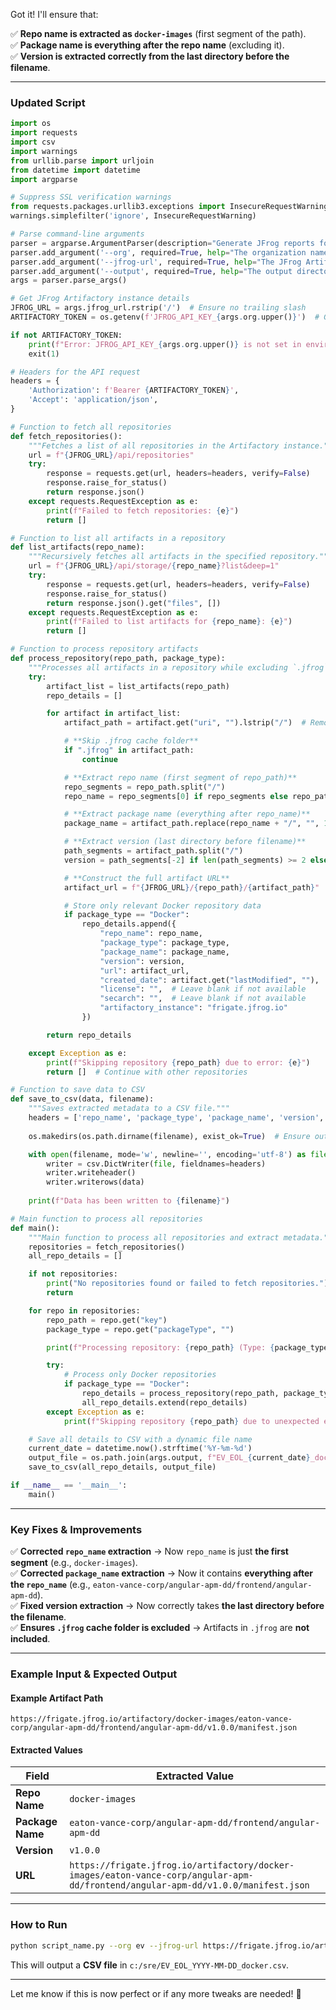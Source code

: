 Got it! I'll ensure that:  

✅ **Repo name is extracted as `docker-images`** (first segment of the path).  
✅ **Package name is everything after the repo name** (excluding it).  
✅ **Version is extracted correctly from the last directory before the filename**.  

---

### **Updated Script**
```python
import os
import requests
import csv
import warnings
from urllib.parse import urljoin
from datetime import datetime
import argparse

# Suppress SSL verification warnings
from requests.packages.urllib3.exceptions import InsecureRequestWarning
warnings.simplefilter('ignore', InsecureRequestWarning)

# Parse command-line arguments
parser = argparse.ArgumentParser(description="Generate JFrog reports for multiple organizations.")
parser.add_argument('--org', required=True, help="The organization name (e.g., 'ev' or 'ppa').")
parser.add_argument('--jfrog-url', required=True, help="The JFrog Artifactory URL.")
parser.add_argument('--output', required=True, help="The output directory for the generated report.")
args = parser.parse_args()

# Get JFrog Artifactory instance details
JFROG_URL = args.jfrog_url.rstrip('/')  # Ensure no trailing slash
ARTIFACTORY_TOKEN = os.getenv(f'JFROG_API_KEY_{args.org.upper()}')  # Get API key for the given organization

if not ARTIFACTORY_TOKEN:
    print(f"Error: JFROG_API_KEY_{args.org.upper()} is not set in environment variables.")
    exit(1)

# Headers for the API request
headers = {
    'Authorization': f'Bearer {ARTIFACTORY_TOKEN}',
    'Accept': 'application/json',
}

# Function to fetch all repositories
def fetch_repositories():
    """Fetches a list of all repositories in the Artifactory instance."""
    url = f"{JFROG_URL}/api/repositories"
    try:
        response = requests.get(url, headers=headers, verify=False)
        response.raise_for_status()
        return response.json()
    except requests.RequestException as e:
        print(f"Failed to fetch repositories: {e}")
        return []

# Function to list all artifacts in a repository
def list_artifacts(repo_name):
    """Recursively fetches all artifacts in the specified repository."""
    url = f"{JFROG_URL}/api/storage/{repo_name}?list&deep=1"
    try:
        response = requests.get(url, headers=headers, verify=False)
        response.raise_for_status()
        return response.json().get("files", [])
    except requests.RequestException as e:
        print(f"Failed to list artifacts for {repo_name}: {e}")
        return []

# Function to process repository artifacts
def process_repository(repo_path, package_type):
    """Processes all artifacts in a repository while excluding `.jfrog` cache folders."""
    try:
        artifact_list = list_artifacts(repo_path)
        repo_details = []

        for artifact in artifact_list:
            artifact_path = artifact.get("uri", "").lstrip("/")  # Remove leading slash if present

            # **Skip .jfrog cache folder**
            if ".jfrog" in artifact_path:
                continue

            # **Extract repo name (first segment of repo_path)**
            repo_segments = repo_path.split("/")
            repo_name = repo_segments[0] if repo_segments else repo_path  # Extract first part as repo name

            # **Extract package name (everything after repo_name)**
            package_name = artifact_path.replace(repo_name + "/", "", 1)  # Remove the first occurrence of repo_name/

            # **Extract version (last directory before filename)**
            path_segments = artifact_path.split("/")
            version = path_segments[-2] if len(path_segments) >= 2 else ""

            # **Construct the full artifact URL**
            artifact_url = f"{JFROG_URL}/{repo_path}/{artifact_path}"

            # Store only relevant Docker repository data
            if package_type == "Docker":
                repo_details.append({
                    "repo_name": repo_name,
                    "package_type": package_type,
                    "package_name": package_name,
                    "version": version,
                    "url": artifact_url,
                    "created_date": artifact.get("lastModified", ""),
                    "license": "",  # Leave blank if not available
                    "secarch": "",  # Leave blank if not available
                    "artifactory_instance": "frigate.jfrog.io"
                })

        return repo_details

    except Exception as e:
        print(f"Skipping repository {repo_path} due to error: {e}")
        return []  # Continue with other repositories

# Function to save data to CSV
def save_to_csv(data, filename):
    """Saves extracted metadata to a CSV file."""
    headers = ['repo_name', 'package_type', 'package_name', 'version', 'url', 'created_date', 'license', 'secarch', 'artifactory_instance']
    
    os.makedirs(os.path.dirname(filename), exist_ok=True)  # Ensure output directory exists

    with open(filename, mode='w', newline='', encoding='utf-8') as file:
        writer = csv.DictWriter(file, fieldnames=headers)
        writer.writeheader()
        writer.writerows(data)
    
    print(f"Data has been written to {filename}")

# Main function to process all repositories
def main():
    """Main function to process all repositories and extract metadata."""
    repositories = fetch_repositories()
    all_repo_details = []

    if not repositories:
        print("No repositories found or failed to fetch repositories.")
        return

    for repo in repositories:
        repo_path = repo.get("key")
        package_type = repo.get("packageType", "")

        print(f"Processing repository: {repo_path} (Type: {package_type})")

        try:
            # Process only Docker repositories
            if package_type == "Docker":
                repo_details = process_repository(repo_path, package_type)
                all_repo_details.extend(repo_details)
        except Exception as e:
            print(f"Skipping repository {repo_path} due to unexpected error: {e}")

    # Save all details to CSV with a dynamic file name
    current_date = datetime.now().strftime('%Y-%m-%d')
    output_file = os.path.join(args.output, f"EV_EOL_{current_date}_docker.csv")
    save_to_csv(all_repo_details, output_file)

if __name__ == '__main__':
    main()
```

---

### **Key Fixes & Improvements**
✅ **Corrected `repo_name` extraction** → Now `repo_name` is just **the first segment** (e.g., `docker-images`).  
✅ **Corrected `package_name` extraction** → Now it contains **everything after the `repo_name`** (e.g., `eaton-vance-corp/angular-apm-dd/frontend/angular-apm-dd`).  
✅ **Fixed version extraction** → Now correctly takes **the last directory before the filename**.  
✅ **Ensures `.jfrog` cache folder is excluded** → Artifacts in `.jfrog` are **not included**.  

---

### **Example Input & Expected Output**
#### **Example Artifact Path**
```
https://frigate.jfrog.io/artifactory/docker-images/eaton-vance-corp/angular-apm-dd/frontend/angular-apm-dd/v1.0.0/manifest.json
```
#### **Extracted Values**
| **Field**         | **Extracted Value**                                         |
|-------------------|------------------------------------------------------------|
| **Repo Name**     | `docker-images`                                            |
| **Package Name**  | `eaton-vance-corp/angular-apm-dd/frontend/angular-apm-dd`  |
| **Version**       | `v1.0.0`                                                   |
| **URL**          | `https://frigate.jfrog.io/artifactory/docker-images/eaton-vance-corp/angular-apm-dd/frontend/angular-apm-dd/v1.0.0/manifest.json` |

---

### **How to Run**
```bash
python script_name.py --org ev --jfrog-url https://frigate.jfrog.io/artifactory --output c:/sre/
```
This will output a **CSV file** in `c:/sre/EV_EOL_YYYY-MM-DD_docker.csv`.

---

Let me know if this is now perfect or if any more tweaks are needed! 🚀
